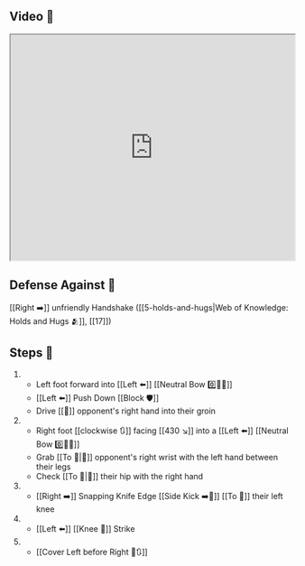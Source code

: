 ## Video 🎥

<iframe src="https://www.youtube.com/embed/vkfTVep_QzM?start=205&end=344" width="100%" height="400"></iframe>

## Defense Against 🤺

[[Right ➡️]] unfriendly Handshake ([[5-holds-and-hugs|Web of Knowledge: Holds and Hugs 🫂]], [[17]])

## Steps 👣

1. - Left foot forward into [[Left ⬅️]] [[Neutral Bow 0️⃣🧍‍♂️]]
    - [[Left ⬅️]] Push Down [[Block 🛡️]]
    - Drive [[🎯]] opponent's right hand into their groin
2. - Right foot [[clockwise 🔃]] facing [[430 ↘️]] into a [[Left ⬅️]] [[Neutral Bow 0️⃣🧍‍♂️]]
    - Grab [[To 🎯|🎯]] opponent's right wrist with the left hand between their legs
    - Check [[To 🎯|🎯]] their hip with the right hand
3. - [[Right ➡️]] Snapping Knife Edge [[Side Kick ➡️🦵]] [[To 🎯]] their left knee
4. - [[Left ⬅️]] [[Knee 🦵]] Strike
5. - [[Cover Left before Right 🦶🔃]]
